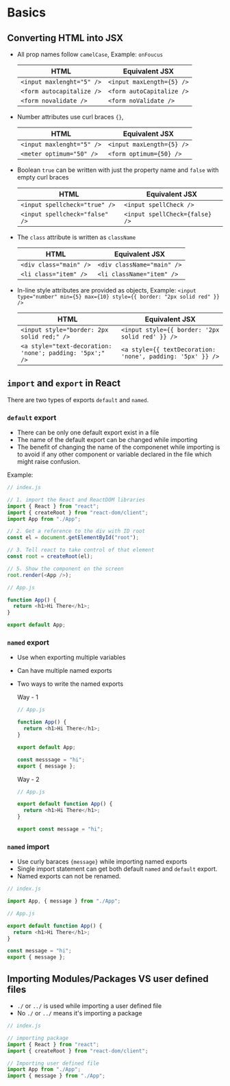 # Basics

## Converting HTML into JSX

- All prop names follow `camelCase`, Example: `onFoucus`

  | HTML                      | Equivalent JSX            |
  | ------------------------- | ------------------------- |
  | `<input maxlenght="5" />` | `<input maxLength={5} />` |
  | `<form autocapitalize />` | `<form autoCapitalize />` |
  | `<form novalidate />`     | `<form noValidate />`     |

- Number attributes use curl braces `{}`,

  | HTML                      | Equivalent JSX            |
  | ------------------------- | ------------------------- |
  | `<input maxlenght="5" />` | `<input maxLength={5} />` |
  | `<meter optimum="50" />`  | `<form optimum={50} />`   |

- Boolean `true` can be written with just the property name and `false` with empty curl braces

  | HTML                           | Equivalent JSX                 |
  | ------------------------------ | ------------------------------ |
  | `<input spellcheck="true" />`  | `<input spellCheck />`         |
  | `<input spellcheck="false" />` | `<input spellCheck={false} />` |

- The `class` attribute is written as `className`

  | HTML                   | Equivalent JSX             |
  | ---------------------- | -------------------------- |
  | `<div class="main" />` | `<div className="main" />` |
  | `<li class="item" />`  | `<li className="item" />`  |

- In-line style attributes are provided as objects, Example: `<input type="number" min={5} max={10} style={{ border: "2px solid red" }} />`

  | HTML                                                     | Equivalent JSX                                             |
  | -------------------------------------------------------- | ---------------------------------------------------------- |
  | `<input style="border: 2px solid red;" />`               | `<input style={{ border: '2px solid red' }} />`            |
  | `<a style="text-decoration: 'none'; padding: '5px';" />` | `<a style={{ textDecoration: 'none', padding: '5px' }} />` |

## `import` and `export` in React

There are two types of exports `default` and `named`.

### `default` export

- There can be only one default export exist in a file
- The name of the default export can be changed while importing
- The benefit of changing the name of the componenet while importing is to avoid if any other component or variable declared in the file which might raise confusion.

Example:

```javascript
// index.js

// 1. import the React and ReactDOM libraries
import { React } from "react";
import { createRoot } from "react-dom/client";
import App from "./App";

// 2. Get a reference to the div with ID root
const el = document.getElementById("root");

// 3. Tell react to take control of that element
const root = createRoot(el);

// 5. Show the component on the screen
root.render(<App />);
```

```javascript
// App.js

function App() {
  return <h1>Hi There</h1>;
}

export default App;
```

### `named` export

- Use when exporting multiple variables
- Can have multiple named exports
- Two ways to write the named exports

  Way - 1

  ```javascript
  // App.js

  function App() {
    return <h1>Hi There</h1>;
  }

  export default App;

  const messsage = "hi";
  export { message };
  ```

  Way - 2

  ```javascript
  // App.js

  export default function App() {
    return <h1>Hi There</h1>;
  }

  export const message = "hi";
  ```

### `named` import

- Use curly baraces `{message}` while importing named exports
- Single import statement can get both default `named` and `default` export.
- Named exports can not be renamed.

```javascript
// index.js

import App, { message } from "./App";
```

```javascript
// App.js

export default function App() {
  return <h1>Hi There</h1>;
}

const message = "hi";
export { message };
```

## Importing Modules/Packages VS user defined files

- `./` or `../` is used while importing a user defined file
- No `./` or `../` means it's importing a package

```javascript
// index.js

// importing package
import { React } from "react";
import { createRoot } from "react-dom/client";

// Importing user defined file
import App from "./App";
import { message } from "./App";
```
